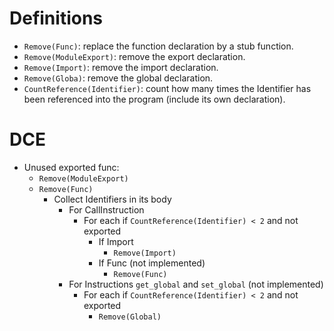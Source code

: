 # Definitions

- `Remove(Func)`: replace the function declaration by a stub function.
- `Remove(ModuleExport)`: remove the export declaration.
- `Remove(Import)`: remove the import declaration.
- `Remove(Globa)`: remove the global declaration.
- `CountReference(Identifier)`: count how many times the Identifier has been referenced into the program (include its own declaration).

# DCE

- Unused exported func:
  - `Remove(ModuleExport)`
  - `Remove(Func)`
    - Collect Identifiers in its body
        - For CallInstruction
          - For each if `CountReference(Identifier) < 2` and not exported
            - If Import
              - `Remove(Import)`
            - If Func (not implemented)
              - `Remove(Func)`
        - For Instructions `get_global` and `set_global` (not implemented)
          - For each if `CountReference(Identifier) < 2` and not exported
            - `Remove(Global)`
